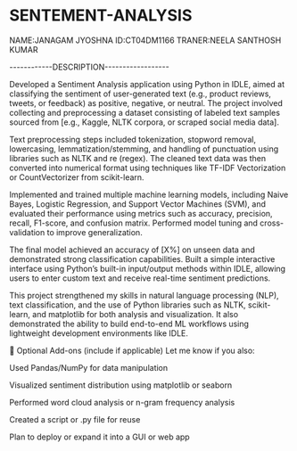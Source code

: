 # SENTEMENT-ANALYSIS


NAME:JANAGAM JYOSHNA
ID:CT04DM1166
TRANER:NEELA SANTHOSH KUMAR



------------DESCRIPTION------------------



Developed a Sentiment Analysis application using Python in IDLE, aimed at classifying the sentiment of user-generated text (e.g., product reviews, tweets, or feedback) as positive, negative, or neutral. The project involved collecting and preprocessing a dataset consisting of labeled text samples sourced from [e.g., Kaggle, NLTK corpora, or scraped social media data].

Text preprocessing steps included tokenization, stopword removal, lowercasing, lemmatization/stemming, and handling of punctuation using libraries such as NLTK and re (regex). The cleaned text data was then converted into numerical format using techniques like TF-IDF Vectorization or CountVectorizer from scikit-learn.

Implemented and trained multiple machine learning models, including Naive Bayes, Logistic Regression, and Support Vector Machines (SVM), and evaluated their performance using metrics such as accuracy, precision, recall, F1-score, and confusion matrix. Performed model tuning and cross-validation to improve generalization.

The final model achieved an accuracy of [X%] on unseen data and demonstrated strong classification capabilities. Built a simple interactive interface using Python’s built-in input/output methods within IDLE, allowing users to enter custom text and receive real-time sentiment predictions.

This project strengthened my skills in natural language processing (NLP), text classification, and the use of Python libraries such as NLTK, scikit-learn, and matplotlib for both analysis and visualization. It also demonstrated the ability to build end-to-end ML workflows using lightweight development environments like IDLE.

🔧 Optional Add-ons (include if applicable)
Let me know if you also:

Used Pandas/NumPy for data manipulation

Visualized sentiment distribution using matplotlib or seaborn

Performed word cloud analysis or n-gram frequency analysis

Created a script or .py file for reuse

Plan to deploy or expand it into a GUI or web app
